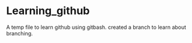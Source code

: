 # Learning_github
A temp file to learn github using gitbash.
created a branch to learn about branching.
